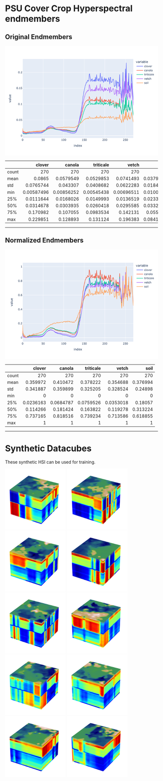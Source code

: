 # PSU Cover Crop Hyperspectral endmembers

## Original Endmembers

![original endmembers](figs/endmembers.png)


|       |       clover |       canola |    triticale |        vetch |        soil |
|:------|-------------:|-------------:|-------------:|-------------:|------------:|
| count | 270          | 270          | 270          | 270          | 270         |
| mean  |   0.0865     |   0.0579549  |   0.0529853  |   0.0741493  |   0.0379507 |
| std   |   0.0765744  |   0.043307   |   0.0408682  |   0.0622283  |   0.0184529 |
| min   |   0.00587496 |   0.00856252 |   0.00545438 |   0.00696511 |   0.0100101 |
| 25%   |   0.0111644  |   0.0168026  |   0.0149993  |   0.0136519  |   0.0233929 |
| 50%   |   0.0314678  |   0.0303935  |   0.0260418  |   0.0295585  |   0.0332244 |
| 75%   |   0.170982   |   0.107055   |   0.0983534  |   0.142131   |   0.055876  |
| max   |   0.229851   |   0.128893   |   0.131124   |   0.196383   |   0.0841242 |


---

## Normalized Endmembers

![original endmembers](figs/endmembers_normalized.png)

|       |      clover |      canola |   triticale |       vetch |       soil |
|:------|------------:|------------:|------------:|------------:|-----------:|
| count | 270         | 270         | 270         | 270         | 270        |
| mean  |   0.359972  |   0.410472  |   0.378222  |   0.354688  |   0.376994 |
| std   |   0.341887  |   0.359899  |   0.325205  |   0.328524  |   0.24898  |
| min   |   0         |   0         |   0         |   0         |   0        |
| 25%   |   0.0236163 |   0.0684787 |   0.0759526 |   0.0353018 |   0.18057  |
| 50%   |   0.114266  |   0.181424  |   0.163822  |   0.119278  |   0.313224 |
| 75%   |   0.737165  |   0.818516  |   0.739234  |   0.713586  |   0.618855 |
| max   |   1         |   1         |   1         |   1         |   1        |

---

# Synthetic Datacubes

These synthetic HSI can be used for training.


<img src="figs/datacube_000.png" width="200">
<img src="figs/datacube_001.png" width="200">
<img src="figs/datacube_002.png" width="200">
<img src="figs/datacube_003.png" width="200">
<img src="figs/datacube_004.png" width="200">
<img src="figs/datacube_005.png" width="200">
<img src="figs/datacube_006.png" width="200">
<img src="figs/datacube_007.png" width="200">
<img src="figs/datacube_008.png" width="200">
<img src="figs/datacube_009.png" width="200">














